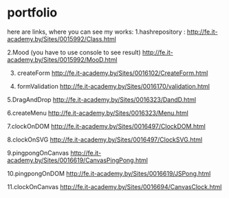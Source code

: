 # portfolio
here are links, where you can see my works:
1.hashrepository : 
http://fe.it-academy.by/Sites/0015992/Class.html

2.Mood (you have to use console to see result) 
http://fe.it-academy.by/Sites/0015992/MooD.html 

3. createForm 
http://fe.it-academy.by/Sites/0016102/CreateForm.html

4. formValidation 
http://fe.it-academy.by/Sites/0016170/validation.html

5.DragAndDrop
http://fe.it-academy.by/Sites/0016323/DandD.html

6.createMenu
http://fe.it-academy.by/Sites/0016323/Menu.html

7.clockOnDOM
http://fe.it-academy.by/Sites/0016497/ClockDOM.html

8.clockOnSVG
http://fe.it-academy.by/Sites/0016497/ClockSVG.html

9.pingpongOnCanvas
http://fe.it-academy.by/Sites/0016619/CanvasPingPong.html

10.pingpongOnDOM
http://fe.it-academy.by/Sites/0016619/JSPong.html

11.clockOnCanvas
http://fe.it-academy.by/Sites/0016694/CanvasClock.html
